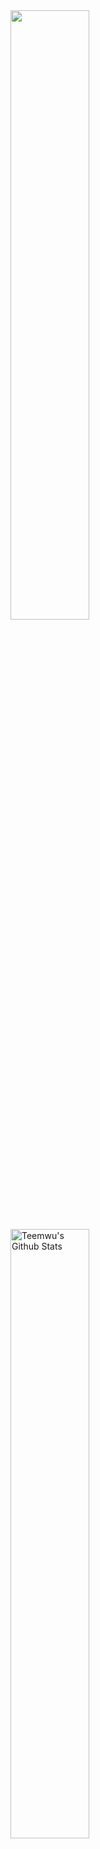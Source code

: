 <img align="center" src="https://github-readme-stats.vercel.app/api/top-langs/?username=Teemwu&hide_langs_below=1&theme=default&line_height=27&layout=compact" width="50%" height="auto" />
<img align="center" src="https://github-readme-stats.vercel.app/api?username=Teemwu&show_icons=true&count_private=true&include_all_commits=true&line_height=21" alt="Teemwu's Github Stats" width="50%" height="auto" />
